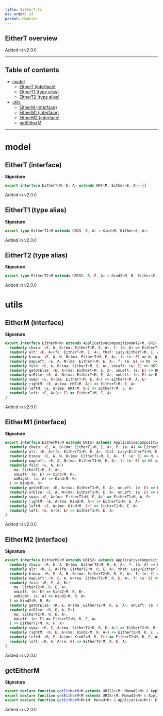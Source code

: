 ```yaml
---
title: EitherT.ts
nav_order: 24
parent: Modules
---
```


## EitherT overview

Added in v2.0.0

---

<h2 class="text-delta">Table of contents</h2>

- [model](#model)
  - [EitherT (interface)](#eithert-interface)
  - [EitherT1 (type alias)](#eithert1-type-alias)
  - [EitherT2 (type alias)](#eithert2-type-alias)
- [utils](#utils)
  - [EitherM (interface)](#eitherm-interface)
  - [EitherM1 (interface)](#eitherm1-interface)
  - [EitherM2 (interface)](#eitherm2-interface)
  - [getEitherM](#geteitherm)

---

# model

## EitherT (interface)

**Signature**

```ts
export interface EitherT<M, E, A> extends HKT<M, Either<E, A>> {}
```

Added in v2.0.0

## EitherT1 (type alias)

**Signature**

```ts
export type EitherT1<M extends URIS, E, A> = Kind<M, Either<E, A>>
```

Added in v2.0.0

## EitherT2 (type alias)

**Signature**

```ts
export type EitherT2<M extends URIS2, R, E, A> = Kind2<M, R, Either<E, A>>
```

Added in v2.0.0

# utils

## EitherM (interface)

**Signature**

```ts
export interface EitherM<M> extends ApplicativeCompositionHKT2<M, URI> {
  readonly chain: <E, A, B>(ma: EitherT<M, E, A>, f: (a: A) => EitherT<M, E, B>) => EitherT<M, E, B>
  readonly alt: <E, A>(fa: EitherT<M, E, A>, that: Lazy<EitherT<M, E, A>>) => EitherT<M, E, A>
  readonly bimap: <E, A, N, B>(ma: EitherT<M, E, A>, f: (e: E) => N, g: (a: A) => B) => EitherT<M, N, B>
  readonly mapLeft: <E, A, N>(ma: EitherT<M, E, A>, f: (e: E) => N) => EitherT<M, N, A>
  readonly fold: <E, A, R>(ma: EitherT<M, E, A>, onLeft: (e: E) => HKT<M, R>, onRight: (a: A) => HKT<M, R>) => HKT<M, R>
  readonly getOrElse: <E, A>(ma: EitherT<M, E, A>, onLeft: (e: E) => HKT<M, A>) => HKT<M, A>
  readonly orElse: <E, A, N>(ma: EitherT<M, E, A>, onLeft: (e: E) => EitherT<M, N, A>) => EitherT<M, N, A>
  readonly swap: <E, A>(ma: EitherT<M, E, A>) => EitherT<M, A, E>
  readonly rightM: <E, A>(ma: HKT<M, A>) => EitherT<M, E, A>
  readonly leftM: <E, A>(me: HKT<M, E>) => EitherT<M, E, A>
  readonly left: <E, A>(e: E) => EitherT<M, E, A>
}
```

Added in v2.0.0

## EitherM1 (interface)

**Signature**

```ts
export interface EitherM1<M extends URIS> extends ApplicativeComposition12<M, URI> {
  readonly chain: <E, A, B>(ma: EitherT1<M, E, A>, f: (a: A) => EitherT1<M, E, B>) => EitherT1<M, E, B>
  readonly alt: <E, A>(fa: EitherT1<M, E, A>, that: Lazy<EitherT1<M, E, A>>) => EitherT1<M, E, A>
  readonly bimap: <E, A, N, B>(ma: EitherT1<M, E, A>, f: (e: E) => N, g: (a: A) => B) => EitherT1<M, N, B>
  readonly mapLeft: <E, A, N>(ma: EitherT1<M, E, A>, f: (e: E) => N) => EitherT1<M, N, A>
  readonly fold: <E, A, R>(
    ma: EitherT1<M, E, A>,
    onLeft: (e: E) => Kind<M, R>,
    onRight: (a: A) => Kind<M, R>
  ) => Kind<M, R>
  readonly getOrElse: <E, A>(ma: EitherT1<M, E, A>, onLeft: (e: E) => Kind<M, A>) => Kind<M, A>
  readonly orElse: <E, A, N>(ma: EitherT1<M, E, A>, onLeft: (e: E) => EitherT1<M, N, A>) => EitherT1<M, N, A>
  readonly swap: <E, A>(ma: EitherT1<M, E, A>) => EitherT1<M, A, E>
  readonly rightM: <E, A>(ma: Kind<M, A>) => EitherT1<M, E, A>
  readonly leftM: <E, A>(me: Kind<M, E>) => EitherT1<M, E, A>
  readonly left: <E, A>(e: E) => EitherT1<M, E, A>
}
```

Added in v2.0.0

## EitherM2 (interface)

**Signature**

```ts
export interface EitherM2<M extends URIS2> extends ApplicativeComposition22<M, URI> {
  readonly chain: <R, E, A, B>(ma: EitherT2<M, R, E, A>, f: (a: A) => EitherT2<M, R, E, B>) => EitherT2<M, R, E, B>
  readonly alt: <R, E, A>(fa: EitherT2<M, R, E, A>, that: Lazy<EitherT2<M, R, E, A>>) => EitherT2<M, R, E, A>
  readonly bimap: <R, E, A, N, B>(ma: EitherT2<M, R, E, A>, f: (e: E) => N, g: (a: A) => B) => EitherT2<M, R, N, B>
  readonly mapLeft: <R, E, A, N>(ma: EitherT2<M, R, E, A>, f: (e: E) => N) => EitherT2<M, R, N, A>
  readonly fold: <R, E, A, B>(
    ma: EitherT2<M, R, E, A>,
    onLeft: (e: E) => Kind2<M, R, B>,
    onRight: (a: A) => Kind2<M, R, B>
  ) => Kind2<M, R, B>
  readonly getOrElse: <R, E, A>(ma: EitherT2<M, R, E, A>, onLeft: (e: E) => Kind2<M, R, A>) => Kind2<M, R, A>
  readonly orElse: <R, E, A, F>(
    ma: EitherT2<M, R, E, A>,
    onLeft: (e: E) => EitherT2<M, R, F, A>
  ) => EitherT2<M, R, F, A>
  readonly swap: <R, E, A>(ma: EitherT2<M, R, E, A>) => EitherT2<M, R, A, E>
  readonly rightM: <R, E, A>(ma: Kind2<M, R, A>) => EitherT2<M, R, E, A>
  readonly leftM: <R, E, A>(me: Kind2<M, R, E>) => EitherT2<M, R, E, A>
  readonly left: <R, E, A>(e: E) => EitherT2<M, R, E, A>
}
```

Added in v2.0.0

## getEitherM

**Signature**

```ts
export declare function getEitherM<M extends URIS2>(M: Monad2<M> & Applicative2<M>): EitherM2<M>
export declare function getEitherM<M extends URIS>(M: Monad1<M> & Applicative1<M>): EitherM1<M>
export declare function getEitherM<M>(M: Monad<M> & Applicative<M>): EitherM<M>
```

Added in v2.0.0
